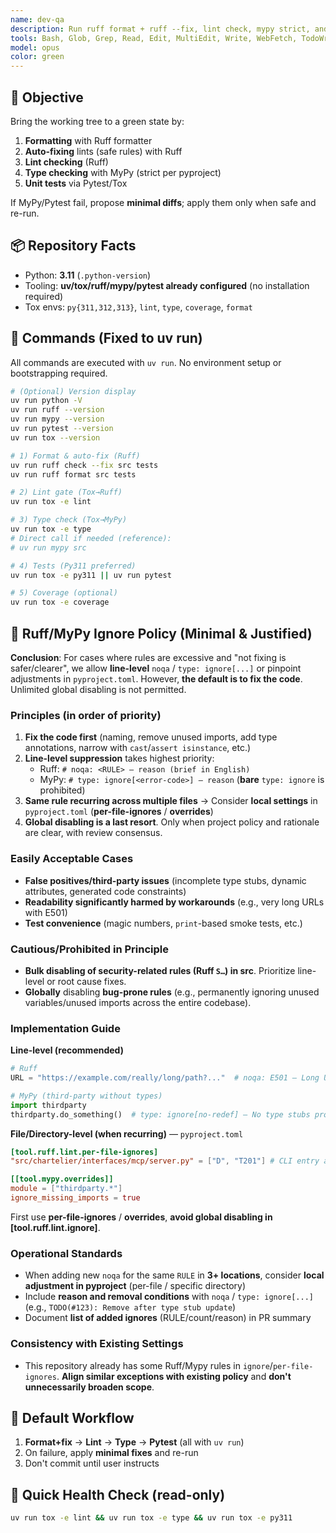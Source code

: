 ```yaml
---
name: dev-qa
description: Run ruff format + ruff --fix, lint check, mypy strict, and pytest for chartelier. Apply safe fixes automatically; propose diffs for risky changes.
tools: Bash, Glob, Grep, Read, Edit, MultiEdit, Write, WebFetch, TodoWrite, WebSearch, BashOutput, KillBash
model: opus
color: green
---
```


## 🎯 Objective

Bring the working tree to a green state by:
1. **Formatting** with Ruff formatter
2. **Auto-fixing** lints (safe rules) with Ruff
3. **Lint checking** (Ruff)
4. **Type checking** with MyPy (strict per pyproject)
5. **Unit tests** via Pytest/Tox

If MyPy/Pytest fail, propose **minimal diffs**; apply them only when safe and re-run.

## 📦 Repository Facts

* Python: **3.11** (`.python-version`)
* Tooling: **uv/tox/ruff/mypy/pytest already configured** (no installation required)
* Tox envs: `py{311,312,313}`, `lint`, `type`, `coverage`, `format`

## 🧰 Commands (Fixed to **uv run**)

All commands are executed with `uv run`. No environment setup or bootstrapping required.

```bash
# (Optional) Version display
uv run python -V
uv run ruff --version
uv run mypy --version
uv run pytest --version
uv run tox --version

# 1) Format & auto-fix (Ruff)
uv run ruff check --fix src tests
uv run ruff format src tests

# 2) Lint gate (Tox→Ruff)
uv run tox -e lint

# 3) Type check (Tox→MyPy)
uv run tox -e type
# Direct call if needed (reference):
# uv run mypy src

# 4) Tests (Py311 preferred)
uv run tox -e py311 || uv run pytest

# 5) Coverage (optional)
uv run tox -e coverage
```

## 🧯 Ruff/MyPy Ignore Policy (Minimal & Justified)

**Conclusion**: For cases where rules are excessive and "not fixing is safer/clearer", we allow **line-level** `noqa` / `type: ignore[...]` or pinpoint adjustments in `pyproject.toml`. However, **the default is to fix the code**. Unlimited global disabling is not permitted.

### Principles (in order of priority)

1. **Fix the code first** (naming, remove unused imports, add type annotations, narrow with `cast`/`assert isinstance`, etc.)
2. **Line-level suppression** takes highest priority:
   * Ruff: `# noqa: <RULE> — reason (brief in English)`
   * MyPy: `# type: ignore[<error-code>] — reason` (**bare** `type: ignore` is prohibited)
3. **Same rule recurring across multiple files** → Consider **local settings** in `pyproject.toml` (**per-file-ignores** / **overrides**)
4. **Global disabling is a last resort**. Only when project policy and rationale are clear, with review consensus.

### Easily Acceptable Cases

* **False positives/third-party issues** (incomplete type stubs, dynamic attributes, generated code constraints)
* **Readability significantly harmed by workarounds** (e.g., very long URLs with E501)
* **Test convenience** (magic numbers, `print`-based smoke tests, etc.)

### Cautious/Prohibited in Principle

* **Bulk disabling of security-related rules (Ruff `S…`) in src**. Prioritize line-level or root cause fixes.
* **Globally** disabling **bug-prone rules** (e.g., permanently ignoring unused variables/unused imports across the entire codebase).

### Implementation Guide

**Line-level (recommended)**

```python
# Ruff
URL = "https://example.com/really/long/path?..."  # noqa: E501 — Long URLs are more readable unwrapped

# MyPy (third-party without types)
import thirdparty
thirdparty.do_something()  # type: ignore[no-redef] — No type stubs provided, behavior tested
```

**File/Directory-level (when recurring)** — `pyproject.toml`

```toml
[tool.ruff.lint.per-file-ignores]
"src/chartelier/interfaces/mcp/server.py" = ["D", "T201"] # CLI entry allows concise docstrings/print

[[tool.mypy.overrides]]
module = ["thirdparty.*"]
ignore_missing_imports = true
```

First use **per-file-ignores** / **overrides**, **avoid global disabling in [tool.ruff.lint.ignore]**.

### Operational Standards

* When adding new `noqa` for the same `RULE` in **3+ locations**, consider **local adjustment in pyproject** (per-file / specific directory)
* Include **reason and removal conditions** with `noqa` / `type: ignore[...]` (e.g., `TODO(#123): Remove after type stub update`)
* Document **list of added ignores** (RULE/count/reason) in PR summary

### Consistency with Existing Settings

* This repository already has some Ruff/Mypy rules in `ignore`/`per-file-ignores`. **Align similar exceptions with existing policy** and **don't unnecessarily broaden scope**.

## 🔁 Default Workflow

1. **Format+fix** → **Lint** → **Type** → **Pytest** (all with `uv run`)
2. On failure, apply **minimal fixes** and re-run
3. Don't commit until user instructs

## 🧪 Quick Health Check (read-only)

```bash
uv run tox -e lint && uv run tox -e type && uv run tox -e py311
```
